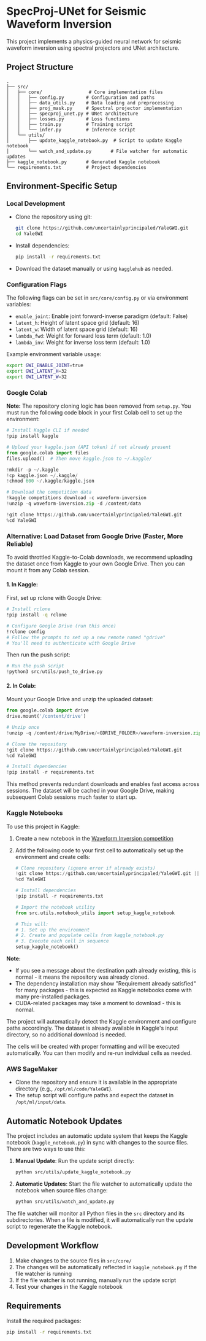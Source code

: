 # SpecProj-UNet for Seismic Waveform Inversion

This project implements a physics-guided neural network for seismic waveform inversion using spectral projectors and UNet architecture.

## Project Structure

```
.
├── src/
│   ├── core/                 # Core implementation files
│   │   ├── config.py        # Configuration and paths
│   │   ├── data_utils.py    # Data loading and preprocessing
│   │   ├── proj_mask.py     # Spectral projector implementation
│   │   ├── specproj_unet.py # UNet architecture
│   │   ├── losses.py        # Loss functions
│   │   ├── train.py         # Training script
│   │   └── infer.py         # Inference script
│   └── utils/
│       ├── update_kaggle_notebook.py  # Script to update Kaggle notebook
│       └── watch_and_update.py       # File watcher for automatic updates
├── kaggle_notebook.py       # Generated Kaggle notebook
└── requirements.txt         # Project dependencies
```

## Environment-Specific Setup

### Local Development
- Clone the repository using git:
  ```bash
  git clone https://github.com/uncertainlyprincipaled/YaleGWI.git
  cd YaleGWI
  ```
- Install dependencies:
  ```bash
  pip install -r requirements.txt
  ```
- Download the dataset manually or using `kagglehub` as needed.

### Configuration Flags
The following flags can be set in `src/core/config.py` or via environment variables:

- `enable_joint`: Enable joint forward-inverse paradigm (default: False)
- `latent_h`: Height of latent space grid (default: 16)
- `latent_w`: Width of latent space grid (default: 16)
- `lambda_fwd`: Weight for forward loss term (default: 1.0)
- `lambda_inv`: Weight for inverse loss term (default: 1.0)

Example environment variable usage:
```bash
export GWI_ENABLE_JOINT=true
export GWI_LATENT_H=32
export GWI_LATENT_W=32
```

### Google Colab
**Note:** The repository cloning logic has been removed from `setup.py`. You must run the following code block in your first Colab cell to set up the environment:

```python
# Install Kaggle CLI if needed
!pip install kaggle

# Upload your kaggle.json (API token) if not already present
from google.colab import files
files.upload()  # Then move kaggle.json to ~/.kaggle/

!mkdir -p ~/.kaggle
!cp kaggle.json ~/.kaggle/
!chmod 600 ~/.kaggle/kaggle.json

# Download the competition data
!kaggle competitions download -c waveform-inversion
!unzip -q waveform-inversion.zip -d /content/data

!git clone https://github.com/uncertainlyprincipaled/YaleGWI.git
%cd YaleGWI
```

### Alternative: Load Dataset from Google Drive (Faster, More Reliable)

To avoid throttled Kaggle-to-Colab downloads, we recommend uploading the dataset once from Kaggle to your own Google Drive. Then you can mount it from any Colab session.

#### 1. In Kaggle:
First, set up rclone with Google Drive:
```bash
# Install rclone
!pip install -q rclone

# Configure Google Drive (run this once)
!rclone config
# Follow the prompts to set up a new remote named "gdrive"
# You'll need to authenticate with Google Drive
```

Then run the push script:
```python
# Run the push script
!python3 src/utils/push_to_drive.py
```

#### 2. In Colab:
Mount your Google Drive and unzip the uploaded dataset:
```python
from google.colab import drive
drive.mount('/content/drive')

# Unzip once
!unzip -q /content/drive/MyDrive/<GDRIVE_FOLDER>/waveform-inversion.zip -d /content/data

# Clone the repository
!git clone https://github.com/uncertainlyprincipaled/YaleGWI.git
%cd YaleGWI

# Install dependencies
!pip install -r requirements.txt
```

This method prevents redundant downloads and enables fast access across sessions. The dataset will be cached in your Google Drive, making subsequent Colab sessions much faster to start up.

### Kaggle Notebooks
To use this project in Kaggle:

1. Create a new notebook in the [Waveform Inversion competition](https://www.kaggle.com/competitions/waveform-inversion)

2. Add the following code to your first cell to automatically set up the environment and create cells:
   ```python
   # Clone repository (ignore error if already exists)
   !git clone https://github.com/uncertainlyprincipaled/YaleGWI.git || true
   %cd YaleGWI
   
   # Install dependencies
   !pip install -r requirements.txt
   
   # Import the notebook utility
   from src.utils.notebook_utils import setup_kaggle_notebook
   
   # This will:
   # 1. Set up the environment
   # 2. Create and populate cells from kaggle_notebook.py
   # 3. Execute each cell in sequence
   setup_kaggle_notebook()
   ```

**Note:** 
- If you see a message about the destination path already existing, this is normal - it means the repository was already cloned.
- The dependency installation may show "Requirement already satisfied" for many packages - this is expected as Kaggle notebooks come with many pre-installed packages.
- CUDA-related packages may take a moment to download - this is normal.

The project will automatically detect the Kaggle environment and configure paths accordingly. The dataset is already available in Kaggle's input directory, so no additional download is needed.

The cells will be created with proper formatting and will be executed automatically. You can then modify and re-run individual cells as needed.

### AWS SageMaker
- Clone the repository and ensure it is available in the appropriate directory (e.g., `/opt/ml/code/YaleGWI`).
- The setup script will configure paths and expect the dataset in `/opt/ml/input/data`.

## Automatic Notebook Updates

The project includes an automatic update system that keeps the Kaggle notebook (`kaggle_notebook.py`) in sync with changes to the source files. There are two ways to use this:

1. **Manual Update**: Run the update script directly:
   ```bash
   python src/utils/update_kaggle_notebook.py
   ```

2. **Automatic Updates**: Start the file watcher to automatically update the notebook when source files change:
   ```bash
   python src/utils/watch_and_update.py
   ```

The file watcher will monitor all Python files in the `src` directory and its subdirectories. When a file is modified, it will automatically run the update script to regenerate the Kaggle notebook.

## Development Workflow

1. Make changes to the source files in `src/core/`
2. The changes will be automatically reflected in `kaggle_notebook.py` if the file watcher is running
3. If the file watcher is not running, manually run the update script
4. Test your changes in the Kaggle notebook

## Requirements

Install the required packages:
```bash
pip install -r requirements.txt
```


